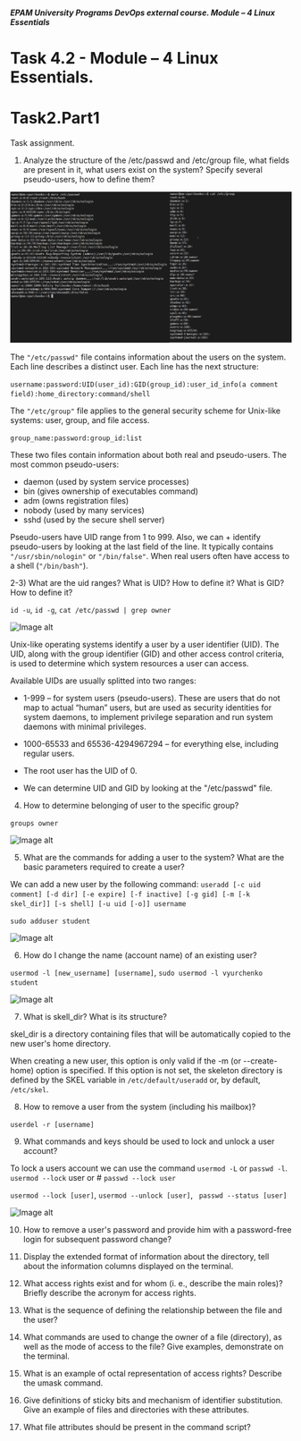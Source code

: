 ##### EPAM University Programs DevOps external course. Module – 4 Linux Essentials

# Task 4.2 - Module – 4 Linux Essentials.

# Task2.Part1 

Task assignment.

1) Analyze the structure of the /etc/passwd and /etc/group file, what fields are present in it, what users exist on the system? Specify several pseudo-users, how to define them?

![Image alt](img/module_4_task_4-2_part1_1-1.png)

The ```"/etc/passwd"``` file contains information about the users on the system. Each line describes a distinct user. Each line has the next structure:

```username:password:UID(user_id):GID(group_id):user_id_info(a comment field):home_directory:command/shell```

The ```"/etc/group"``` file applies to the general security scheme for Unix-like systems: user, group, and file access.

```group_name:password:group_id:list```

These two files contain information about both real and pseudo-users. The most common pseudo-users:

+ daemon (used by system service processes)
+ bin (gives ownership of executables command)
+ adm (owns registration files)
+ nobody (used by many services)
+ sshd (used by the secure shell server)

 Pseudo-users have UID range from 1 to 999. Also, we can + identify pseudo-users by looking at the last field of the line. It typically contains ```"/usr/sbin/nologin"``` or ```"/bin/false"```. When real users often have access to a shell (```"/bin/bash"```).

2-3) What are the uid ranges? What is UID? How to define it?
What is GID? How to define it?

```id -u```, ```id -g```, ```cat /etc/passwd | grep owner```

![Image alt](img/module_4_task_4-2_part1_2-1.png)

Unix-like operating systems identify a user by a user identifier (UID). The UID, along with the group identifier (GID) and other access control criteria, is used to determine which system resources a user can access.

Available UIDs are usually splitted into two ranges:

+ 1-999 – for system users (pseudo-users). These are users that do not map to actual “human” users, but are used as security identities for system daemons, to implement privilege separation and run system daemons with minimal privileges.

+ 1000-65533 and 65536-4294967294 – for everything else, including regular users.

+ The root user has the UID of 0.

+ We can determine UID and GID by looking at the "/etc/passwd" file.

4) How to determine belonging of user to the specific group?

```groups owner```

![Image alt](img/module_4_task_4-2_part1_4-1.png)

5) What are the commands for adding a user to the system? What are the basic parameters required to create a user?

We can add a new user by the following command: ```useradd [-c uid comment] [-d dir] [-e expire] [-f inactive] [-g gid] [-m [-k skel_dir]] [-s shell] [-u uid [-o]] username```

```sudo adduser student```

![Image alt](img/module_4_task_4-2_part1_5-1.png)

6) How do I change the name (account name) of an existing user?

```usermod -l [new_username] [username]```, ```sudo usermod -l vyurchenko student```

![Image alt](img/module_4_task_4-2_part1_6-1.png)

7) What is skell_dir? What is its structure?

skel_dir is a directory containing files that will be automatically copied to the new user's home directory.

When creating a new user, this option is only valid if the -m (or --create-home) option is specified. If this option is not set, the skeleton directory is defined by the SKEL variable in ```/etc/default/useradd``` or, by default, ```/etc/skel```.

8) How to remove a user from the system (including his mailbox)?

```userdel -r [username]```

9) What commands and keys should be used to lock and unlock a user account?

To lock a users account we can use the command ```usermod -L``` or ```passwd -l```. ```usermod --lock``` user or # ```passwd --lock user```

```usermod --lock [user]```, ```usermod --unlock [user]```, ``` passwd --status [user]```

![Image alt](img/module_4_task_4-2_part1_9-1.png)

10) How to remove a user's password and provide him with a password-free login for subsequent password change?

11) Display the extended format of information about the directory, tell about the information columns displayed on the terminal.

12) What access rights exist and for whom (i. e., describe the main roles)? Briefly describe the acronym for access rights.

13) What is the sequence of defining the relationship between the file and the user?

14) What commands are used to change the owner of a file (directory), as well as the mode of access to the file? Give examples, demonstrate on the terminal.

15) What is an example of octal representation of access rights? Describe the umask command.

16) Give definitions of sticky bits and mechanism of identifier substitution. Give an example of files and directories with these attributes.

17) What file attributes should be present in the command script?